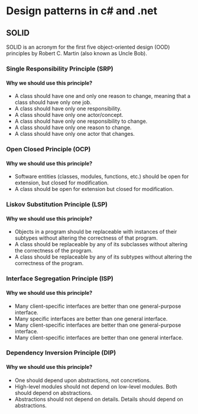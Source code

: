 ﻿# Design patterns in c# and .net

## SOLID

SOLID is an acronym for the first five object-oriented design (OOD) principles by Robert C. Martin (also known as Uncle Bob).

### Single Responsibility Principle (SRP)
#### Why we should use this principle?
- A class should have one and only one reason to change, meaning that a class should have only one job.
- A class should have only one responsibility.
- A class should have only one actor/concept.
- A class should have only one responsibility to change.
- A class should have only one reason to change.
- A class should have only one actor that changes.

### Open Closed Principle (OCP)
#### Why we should use this principle?
- Software entities (classes, modules, functions, etc.) should be open for extension, but closed for modification.
- A class should be open for extension but closed for modification.

### Liskov Substitution Principle (LSP)
#### Why we should use this principle?
- Objects in a program should be replaceable with instances of their subtypes without altering the correctness of that program.
- A class should be replaceable by any of its subclasses without altering the correctness of the program.
- A class should be replaceable by any of its subtypes without altering the correctness of the program.

### Interface Segregation Principle (ISP)
#### Why we should use this principle?
- Many client-specific interfaces are better than one general-purpose interface.
- Many specific interfaces are better than one general interface.
- Many client-specific interfaces are better than one general-purpose interface.
- Many client-specific interfaces are better than one general interface.

### Dependency Inversion Principle (DIP)
#### Why we should use this principle?
- One should depend upon abstractions, not concretions.
- High-level modules should not depend on low-level modules. Both should depend on abstractions.
- Abstractions should not depend on details. Details should depend on abstractions.
